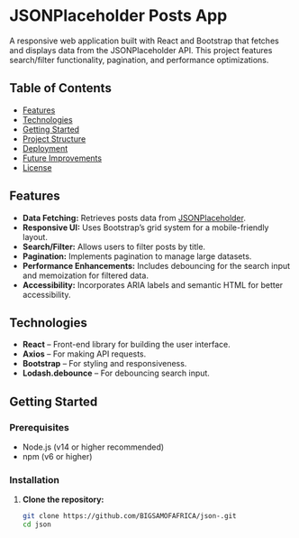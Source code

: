 # JSONPlaceholder Posts App

A responsive web application built with React and Bootstrap that fetches and displays data from the JSONPlaceholder API. This project features search/filter functionality, pagination, and performance optimizations.

## Table of Contents

- [Features](#features)
- [Technologies](#technologies)
- [Getting Started](#getting-started)
- [Project Structure](#project-structure)
- [Deployment](#deployment)
- [Future Improvements](#future-improvements)
- [License](#license)

## Features

- **Data Fetching:** Retrieves posts data from [JSONPlaceholder](https://jsonplaceholder.typicode.com/).
- **Responsive UI:** Uses Bootstrap’s grid system for a mobile-friendly layout.
- **Search/Filter:** Allows users to filter posts by title.
- **Pagination:** Implements pagination to manage large datasets.
- **Performance Enhancements:** Includes debouncing for the search input and memoization for filtered data.
- **Accessibility:** Incorporates ARIA labels and semantic HTML for better accessibility.

## Technologies

- **React** – Front-end library for building the user interface.
- **Axios** – For making API requests.
- **Bootstrap** – For styling and responsiveness.
- **Lodash.debounce** – For debouncing search input.

## Getting Started

### Prerequisites

- Node.js (v14 or higher recommended)
- npm (v6 or higher)

### Installation

1. **Clone the repository:**
   ```bash
   git clone https://github.com/BIGSAMOFAFRICA/json-.git
   cd json

